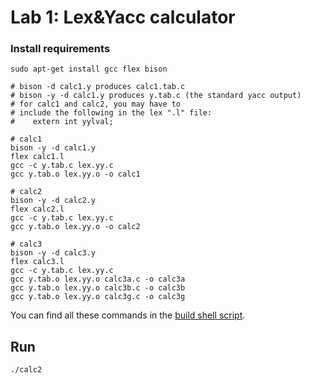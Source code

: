 # Lab 1: Lex&Yacc calculator
### Install requirements
<code>sudo apt-get install gcc flex bison</code>
<br>
```
# bison -d calc1.y produces calc1.tab.c
# bison -y -d calc1.y produces y.tab.c (the standard yacc output)
# for calc1 and calc2, you may have to
# include the following in the lex ".l" file:
#    extern int yylval;

# calc1
bison -y -d calc1.y
flex calc1.l
gcc -c y.tab.c lex.yy.c
gcc y.tab.o lex.yy.o -o calc1

# calc2
bison -y -d calc2.y
flex calc2.l
gcc -c y.tab.c lex.yy.c
gcc y.tab.o lex.yy.o -o calc2

# calc3
bison -y -d calc3.y
flex calc3.l
gcc -c y.tab.c lex.yy.c
gcc y.tab.o lex.yy.o calc3a.c -o calc3a
gcc y.tab.o lex.yy.o calc3b.c -o calc3b
gcc y.tab.o lex.yy.o calc3g.c -o calc3g
```
You can find all these commands in the [build shell script](build).
## Run
<code>./calc2</code>

